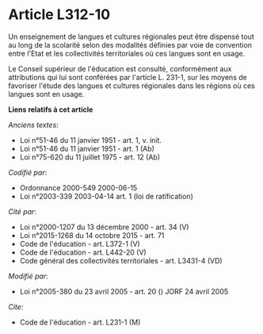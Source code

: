 # Article L312-10

Un enseignement de langues et cultures régionales peut être dispensé tout au long de la scolarité selon des modalités
définies par voie de convention entre l'Etat et les collectivités territoriales où ces langues sont en usage.

Le Conseil supérieur de l'éducation est consulté, conformément aux attributions qui lui sont conférées par l'article L.
231-1, sur les moyens de favoriser l'étude des langues et cultures régionales dans les régions où ces langues sont en usage.

**Liens relatifs à cet article**

_Anciens textes_:

  - Loi n°51-46 du 11 janvier 1951 - art. 1, v. init.
  - Loi n°51-46 du 11 janvier 1951 - art. 1 (Ab)
  - Loi n°75-620 du 11 juillet 1975 - art. 12 (Ab)

_Codifié par_:

  - Ordonnance 2000-549 2000-06-15
  - Loi n°2003-339 2003-04-14 art. 1 (loi de ratification)

_Cité par_:

  - Loi n°2000-1207 du 13 décembre 2000 - art. 34 (V)
  - Loi n°2015-1268 du 14 octobre 2015 - art. 71
  - Code de l'éducation - art. L372-1 (V)
  - Code de l'éducation - art. L442-20 (V)
  - Code général des collectivités territoriales - art. L3431-4 (VD)

_Modifié par_:

  - Loi n°2005-380 du 23 avril 2005 - art. 20 () JORF 24 avril 2005

_Cite_:

  - Code de l'éducation - art. L231-1 (M)
